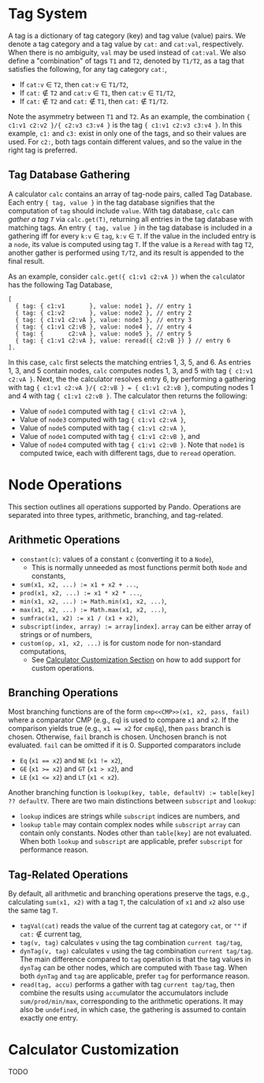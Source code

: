 # Tag System

A tag is a dictionary of tag category (key) and tag value (value) pairs.
We denote a tag category and a tag value by `cat:` and `cat:val`, respectively.
When there is no ambiguity, `val` may be used instead of `cat:val`.
We also define a "combination" of tags `T1` and `T2`, denoted by `T1/T2`, as a tag that satisfies the following, for any tag category `cat:`,
- If `cat:v` ∈ `T2`, then `cat:v` ∈ `T1/T2`,
- If `cat:` ∉ `T2` and `cat:v` ∈ `T1`, then `cat:v` ∈ `T1/T2`,
- If `cat:` ∉ `T2` and `cat:` ∉ `T1`, then `cat:` ∉ `T1/T2`.

Note the asymmetry between `T1` and `T2`.
As an example, the combination `{ c1:v1 c2:v2 }/{ c2:v3 c3:v4 }` is the tag `{ c1:v1 c2:v3 c3:v4 }`.
In this example, `c1:` and `c3:` exist in only one of the tags, and so their values are used.
For `c2:`, both tags contain different values, and so the value in the right tag is preferred.

## Tag Database Gathering

A calculator `calc` contains an array of tag-node pairs, called Tag Database.
Each entry `{ tag, value }` in the tag database signifies that the computation of `tag` should include `value`.
With tag database, `calc` can *gather a tag `T`* via `calc.get(T)`, returning all entries in the tag database with matching tags.
An entry `{ tag, value }` in the tag database is included in a gathering iff for every `k:v` ∈ `tag`, `k:v` ∈ `T`.
If the value in the included entry is a `node`, its value is computed using tag `T`.
If the value is a `Reread` with tag `T2`, another gather is performed using `T/T2`, and its result is appended to the final result.

As an example, consider `calc.get({ c1:v1 c2:vA })` when the `calc`ulator has the following Tag Database,
```
[
  { tag: { c1:v1       }, value: node1 }, // entry 1
  { tag: { c1:v2       }, value: node2 }, // entry 2
  { tag: { c1:v1 c2:vA }, value: node3 }, // entry 3
  { tag: { c1:v1 c2:vB }, value: node4 }, // entry 4
  { tag: {       c2:vA }, value: node5 }, // entry 5
  { tag: { c1:v1 c2:vA }, value: reread({ c2:vB }) } // entry 6
].
```
In this case, `calc` first selects the matching entries 1, 3, 5, and 6.
As entries 1, 3, and 5 contain nodes, `calc` computes nodes 1, 3, and 5 with tag `{ c1:v1 c2:vA }`.
Next, the the calculator resolves entry 6, by performing a gathering with tag `{ c1:v1 c2:vA }/{ c2:vB } = { c1:v1 c2:vB }`, computing nodes 1 and 4 with tag `{ c1:v1 c2:vB }`.
The calculator then returns the following:
- Value of `node1` computed with tag `{ c1:v1 c2:vA }`,
- Value of `node3` computed with tag `{ c1:v1 c2:vA }`,
- Value of `node5` computed with tag `{ c1:v1 c2:vA }`,
- Value of `node1` computed with tag `{ c1:v1 c2:vB }`, and
- Value of `node4` computed with tag `{ c1:v1 c2:vB }`.
Note that `node1` is computed twice, each with different tags, due to `reread` operation.

# Node Operations

This section outlines all operations supported by Pando.
Operations are separated into three types, arithmetic, branching, and tag-related.

## Arithmetic Operations

- `constant(c)`: values of a constant `c` (converting it to a `Node`),
  - This is normally unneeded as most functions permit both `Node` and constants,
- `sum(x1, x2, ...) := x1 + x2 + ...`,
- `prod(x1, x2, ...) := x1 * x2 * ...`,
- `min(x1, x2, ...) := Math.min(x1, x2, ...)`,
- `max(x1, x2, ...) := Math.max(x1, x2, ...)`,
- `sumfrac(x1, x2) := x1 / (x1 + x2)`,
- `subscript(index, array) := array[index]`.
  `array` can be either array of strings or of numbers,
- `custom(op, x1, x2, ...)` is for custom node for non-standard computations,
  - See [Calculator Customization Section](#customization) on how to add support for custom operations.

## Branching Operations 

Most branching functions are of the form `cmp<<CMP>>(x1, x2, pass, fail)` where a comparator CMP (e.g., `Eq`) is used to compare `x1` and `x2`.
If the comparison yields true (e.g., `x1 == x2` for `cmpEq`), then `pass` branch is chosen.
Otherwise, `fail` branch is chosen.
Unchosen branch is not evaluated.
`fail` can be omitted if it is 0.
Supported comparators include
- `Eq` (`x1 == x2`) and `NE` (`x1 != x2`),
- `GE` (`x1 >= x2`) and `GT` (`x1 > x2`), and
- `LE` (`x1 <= x2`) and `LT` (`x1 < x2`).

Another branching function is `lookup(key, table, defaultV) := table[key] ?? defaultV`.
There are two main distinctions between `subscript` and `lookup`:
- `lookup` indices are strings while `subscript` indices are numbers, and
- `lookup` `table` may contain complex nodes while `subscript` `array` can contain only constants.
Nodes other than `table[key]` are not evaluated.
When both `lookup` and `subscript` are applicable, prefer `subscript` for performance reason.

## Tag-Related Operations 

By default, all arithmetic and branching operations preserve the tags, e.g., calculating `sum(x1, x2)` with a tag `T`, the calculation of `x1` and `x2` also use the same tag `T`.

- `tagVal(cat)` reads the value of the current tag at category `cat`, or `""` if `cat:` ∉ current tag,
- `tag(v, tag)` calculates `v` using the tag combination `current tag/tag`,
- `dynTag(v, tag)` calculates `v` using the tag combination `current tag/tag`.
  The main difference compared to `tag` operation is that the tag values in `dynTag` can be other nodes, which are computed with `Tbase` tag.
  When both `dynTag` and `tag` are applicable, prefer `tag` for performance reason.
- `read(tag, accu)` performs a gather with tag `current tag/tag`, then combine the results using `accu`mulator the accumulators include `sum/prod/min/max`, corresponding to the arithmetic operations.
  It may also be `undefined`, in which case, the gathering is assumed to contain exactly one entry.

# <a name="customization"></a> Calculator Customization

TODO
